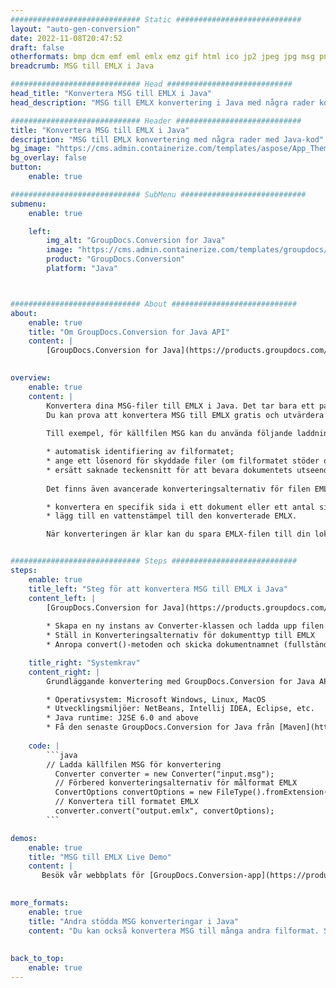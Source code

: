```yaml
---
############################# Static ############################
layout: "auto-gen-conversion"
date: 2022-11-08T20:47:52
draft: false
otherformats: bmp dcm emf eml emlx emz gif html ico jp2 jpeg jpg msg png psb psd svg svgz tga tif tiff webp wmf wmz
breadcrumb: MSG till EMLX i Java

############################# Head ############################
head_title: "Konvertera MSG till EMLX i Java"
head_description: "MSG till EMLX konvertering i Java med några rader kod. Konvertera över 160 filformat med hjälp av GroupDocs dokumentkonverterings-API för Java"

############################# Header ############################
title: "Konvertera MSG till EMLX i Java"
description: "MSG till EMLX konvertering med några rader med Java-kod"
bg_image: "https://cms.admin.containerize.com/templates/aspose/App_Themes/V3/images/bg/header1.png"
bg_overlay: false
button:
    enable: true

############################# SubMenu ############################
submenu:
    enable: true

    left:
        img_alt: "GroupDocs.Conversion for Java"
        image: "https://cms.admin.containerize.com/templates/groupdocs/images/product-logos/90x90-noborder/groupdocs-conversion-java.png"
        product: "GroupDocs.Conversion"
        platform: "Java"



############################# About ############################
about:
    enable: true
    title: "Om GroupDocs.Conversion for Java API"
    content: |
        [GroupDocs.Conversion for Java](https://products.groupdocs.com/conversion/java/) är ett avancerat filformatkonverterings-API för konvertering mellan populära bild- och dokumentformat som Microsoft Office, OpenDocument, PDF, HTML, e-post, CAD. och mycket mer med bara några rader kod. Det inbyggda API:t upptäcker automatiskt formaten för originaldokumenten och erbjuder många alternativ för att anpassa de konverterade dokumenten. Tillsammans med funktionen att extrahera information från ett dokument, stöder den också cachelagring av konverteringsresultaten till den lokala disken som standard. Men alla typer av cachelagring kan stödjas genom att implementera lämpliga gränssnitt - Amazon S3, Dropbox, Google Drive, Windows Azure, Reddis eller andra.
    

overview:
    enable: true
    content: |
        Konvertera dina MSG-filer till EMLX i Java. Det tar bara ett par rader med Java-kod på valfri plattform, som Windows, Linux, macOS.
        Du kan prova att konvertera MSG till EMLX gratis och utvärdera kvaliteten på konverteringsresultaten. Tillsammans med enkla filkonverteringsskript kan du prova mer sofistikerade alternativ för att ladda källfilen MSG och lagra EMLX-utdata. 
        
        Till exempel, för källfilen MSG kan du använda följande laddningsalternativ:

        * automatisk identifiering av filformatet;
        * ange ett lösenord för skyddade filer (om filformatet stöder det);
        * ersätt saknade teckensnitt för att bevara dokumentets utseende.
        
        Det finns även avancerade konverteringsalternativ för filen EMLX:

        * konvertera en specifik sida i ett dokument eller ett antal sidor;
        * lägg till en vattenstämpel till den konverterade EMLX.

        När konverteringen är klar kan du spara EMLX-filen till din lokala filsökväg eller till tredje parts lagring såsom FTP, Amazon S3, Google Drive, Dropbox etc. Observera - för att konvertera MSG till EMLX behöver du inte installera någon ytterligare programvara, såsom MS Office, Open Office, Adobe Acrobat Reader etc.


############################# Steps ############################
steps:
    enable: true
    title_left: "Steg för att konvertera MSG till EMLX i Java"
    content_left: |
        [GroupDocs.Conversion for Java](https://products.groupdocs.com/conversion/java/) låter utvecklare enkelt konvertera MSG fil till EMLX med några rader kod.
        
        * Skapa en ny instans av Converter-klassen och ladda upp filen MSG med den fullständiga sökvägen
        * Ställ in Konverteringsalternativ för dokumenttyp till EMLX
        * Anropa convert()-metoden och skicka dokumentnamnet (fullständig sökväg) och formatet (EMLX) som en parameter

    title_right: "Systemkrav"
    content_right: |
        Grundläggande konvertering med GroupDocs.Conversion for Java API kan göras med bara några rader kod. Våra API:er stöds på alla större plattformar och operativsystem. Innan du kör koden nedan, se till att du har följande förutsättningar installerade på ditt system.

        * Operativsystem: Microsoft Windows, Linux, MacOS
        * Utvecklingsmiljöer: NetBeans, Intellij IDEA, Eclipse, etc.
        * Java runtime: J2SE 6.0 and above
        * Få den senaste GroupDocs.Conversion for Java från [Maven](https://repository.groupdocs.com/webapp/#/artifacts/browse/tree/General/repo/com/groupdocs/groupdocs-conversion)
         
    code: |
        ```java    
        // Ladda källfilen MSG för konvertering
          Converter converter = new Converter("input.msg");
          // Förbered konverteringsalternativ för målformat EMLX
          ConvertOptions convertOptions = new FileType().fromExtension("emlx").getConvertOptions();
          // Konvertera till formatet EMLX
          converter.convert("output.emlx", convertOptions);
        ```

demos:
    enable: true
    title: "MSG till EMLX Live Demo"
    content: |
       Besök vår webbplats för [GroupDocs.Conversion-app](https://products.groupdocs.app/conversion/family) och försök konvertera MSG till EMLX nu. Den kostnadsfria demon har följande fördelar
          

more_formats:
    enable: true
    title: "Andra stödda MSG konverteringar i Java"
    content: "Du kan också konvertera MSG till många andra filformat. Se listan nedan."
       
       
back_to_top:
    enable: true
---
```

